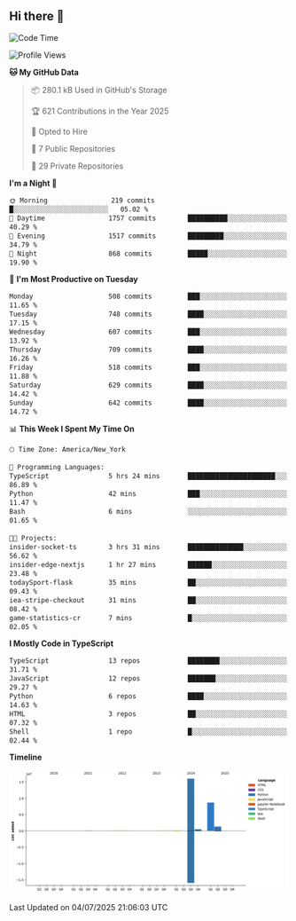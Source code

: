 ## Hi there 👋

<!--START_SECTION:waka-->
![Code Time](http://img.shields.io/badge/Code%20Time-372%20hrs%2024%20mins-blue)

![Profile Views](http://img.shields.io/badge/Profile%20Views-0-blue)

**🐱 My GitHub Data** 

> 📦 280.1 kB Used in GitHub's Storage 
 > 
> 🏆 621 Contributions in the Year 2025
 > 
> 💼 Opted to Hire
 > 
> 📜 7 Public Repositories 
 > 
> 🔑 29 Private Repositories 
 > 
**I'm a Night 🦉** 

```text
🌞 Morning                219 commits         █░░░░░░░░░░░░░░░░░░░░░░░░   05.02 % 
🌆 Daytime                1757 commits        ██████████░░░░░░░░░░░░░░░   40.29 % 
🌃 Evening                1517 commits        █████████░░░░░░░░░░░░░░░░   34.79 % 
🌙 Night                  868 commits         █████░░░░░░░░░░░░░░░░░░░░   19.90 % 
```
📅 **I'm Most Productive on Tuesday** 

```text
Monday                   508 commits         ███░░░░░░░░░░░░░░░░░░░░░░   11.65 % 
Tuesday                  748 commits         ████░░░░░░░░░░░░░░░░░░░░░   17.15 % 
Wednesday                607 commits         ███░░░░░░░░░░░░░░░░░░░░░░   13.92 % 
Thursday                 709 commits         ████░░░░░░░░░░░░░░░░░░░░░   16.26 % 
Friday                   518 commits         ███░░░░░░░░░░░░░░░░░░░░░░   11.88 % 
Saturday                 629 commits         ████░░░░░░░░░░░░░░░░░░░░░   14.42 % 
Sunday                   642 commits         ████░░░░░░░░░░░░░░░░░░░░░   14.72 % 
```


📊 **This Week I Spent My Time On** 

```text
🕑︎ Time Zone: America/New_York

💬 Programming Languages: 
TypeScript               5 hrs 24 mins       ██████████████████████░░░   86.89 % 
Python                   42 mins             ███░░░░░░░░░░░░░░░░░░░░░░   11.47 % 
Bash                     6 mins              ░░░░░░░░░░░░░░░░░░░░░░░░░   01.65 % 

🐱‍💻 Projects: 
insider-socket-ts        3 hrs 31 mins       ██████████████░░░░░░░░░░░   56.62 % 
insider-edge-nextjs      1 hr 27 mins        ██████░░░░░░░░░░░░░░░░░░░   23.48 % 
todaySport-flask         35 mins             ██░░░░░░░░░░░░░░░░░░░░░░░   09.43 % 
iea-stripe-checkout      31 mins             ██░░░░░░░░░░░░░░░░░░░░░░░   08.42 % 
game-statistics-cr       7 mins              █░░░░░░░░░░░░░░░░░░░░░░░░   02.05 % 
```

**I Mostly Code in TypeScript** 

```text
TypeScript               13 repos            ████████░░░░░░░░░░░░░░░░░   31.71 % 
JavaScript               12 repos            ███████░░░░░░░░░░░░░░░░░░   29.27 % 
Python                   6 repos             ████░░░░░░░░░░░░░░░░░░░░░   14.63 % 
HTML                     3 repos             ██░░░░░░░░░░░░░░░░░░░░░░░   07.32 % 
Shell                    1 repo              █░░░░░░░░░░░░░░░░░░░░░░░░   02.44 % 
```



**Timeline**

![Lines of Code chart](https://raw.githubusercontent.com/dikshithvishnu/dikshithvishnu/main/assets/bar_graph.png)


 Last Updated on 04/07/2025 21:06:03 UTC
<!--END_SECTION:waka-->
